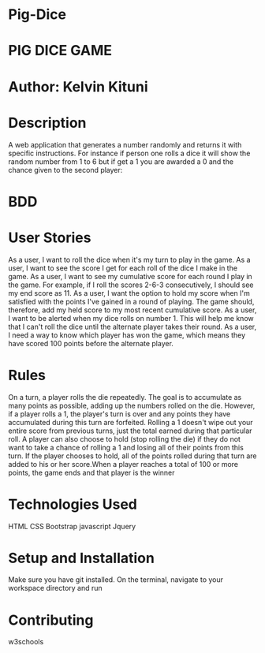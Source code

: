 # Pig-Dice
# PIG DICE GAME


# Author: Kelvin Kituni

# Description

A web application that generates a number randomly and returns it with specific instructions. For instance if person one rolls a dice it will show the random number from 1 to 6 but if get a 1 you are awarded a 0 and the chance given to the second player:


# BDD
# User Stories
As a user, I want to roll the dice when it's my turn to play in the game.
As a user, I want to see the score I get for each roll of the dice I make in the game.
As a user, I want to see my cumulative score for each round I play in the game. For example, if I roll the scores 2-6-3 consecutively, I should see my end score as 11.
As a user, I want the option to hold my score when I'm satisfied with the points I've gained in a round of playing. The game should, therefore, add my held score to my most recent cumulative score.
As a user, I want to be alerted when my dice rolls on number 1. This will help me know that I can't roll the dice until the alternate player takes their round.
As a user, I need a way to know which player has won the game, which means they have scored 100 points before the alternate player.


# Rules
On a turn, a player rolls the die repeatedly. The goal is to accumulate as many points as possible, adding up the numbers rolled on the die. However, if a player rolls a 1, the player's turn is over and any points they have accumulated during this turn are forfeited.
Rolling a 1 doesn't wipe out your entire score from previous turns, just the total earned during that particular roll. A player can also choose to hold (stop rolling the die) if they do not want to take a chance of rolling a 1 and losing all of their points from this turn.
If the player chooses to hold, all of the points rolled during that turn are added to his or her score.When a player reaches a total of 100 or more points, the game ends and that player is the winner

# Technologies Used
HTML
CSS
Bootstrap
javascript
Jquery


# Setup and Installation
Make sure you have git installed. On the terminal, navigate to your workspace directory and run

# Contributing
w3schools
